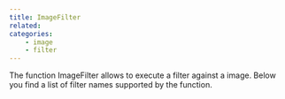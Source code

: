 ```yaml
---
title: ImageFilter
related:
categories:
    - image
    - filter
---
```



The function ImageFilter allows to execute a filter against a image. Below you find a list of filter names supported by the function.